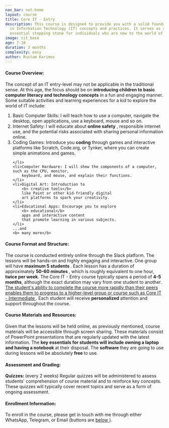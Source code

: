 ```yaml
---
nav_bar: not-home
layout: course
title: Core IT - Entry
description: This course is designed to provide you with a solid foundation
  in Information Technology (IT) concepts and practices. It serves as an
  essential stepping stone for individuals who are new to the world of IT.
image: cit_base
age: 7-10
duration: 3 months
complexity: easy
author: Rustam Karimov
---
```


<!-- Course Overview -->

<h4><i class="fa-regular fa-eye" style="color: #000000;"></i> Course Overview: </h4>
<p>
    The concept of an IT entry-level may not be applicable in the traditional sense. At
    this age, the focus
    should be on
    <b> introducing children to basic computer literacy and technology concepts</b>
    in a
    fun and engaging manner.
    Some suitable activities and learning experiences for a kid to explore the world of IT
    include:
</p>
<ol>
    <li>
        Basic Computer Skills: I will teach how to use a computer, navigate the desktop, open
        applications, use a keyboard, mouse and so on.
    </li>
    <li>
        Internet Safety: I will educate about
        <b> online safety</b>
        , responsible internet use, and the
        potential risks associated with sharing personal information online.
    </li>
    <li>Coding Games: Introduce you
        <b> coding</b>
        through games and interactive platforms like
        Scratch, Code.org, or Tynker, where you can create simple animations and games.

    </li>
    <li>Computer Hardware: I will show the components of a computer, such as the CPU, monitor,
        keyboard, and mouse, and explain their functions.
    </li>
    <li>Digital Art: Introduction to
        <b> creative tools</b>
        like Paint or other kid-friendly digital
        art platforms to spark your creativity.
    </li>
    <li>Educational Apps: Encourage you to explore
        <b> educational</b>
        apps and interactive content
        that promote learning in various subjects.
    </li>
    ...and
    <b> many more</b>
</ol>

<!-- Course Format and Structure -->
<h4><i class="fa-solid fa-computer"></i> Course Format and Structure: </h4>
<p>
    The course is conducted entirely online through the Slack platform. The lessons will be hands-on and
    highly engaging and interactive. One group will have <b> maximum 5 students </b>.
    Each lesson has a duration of approximately <b> 50-60 minutes </b>, which is roughly equivalent to one
    hour,
    <b>twice per week</b>.
    The Core IT - Entry course typically spans a period of <b>4-5 months</b>, although the exact duration
    may vary
    from one student to another.
    <u> The student's ability to complete the course more rapidly than their peers enables them to progress
        to a
        higher-level group or course such as Core IT - Intermediate </u>.
    Each student will receive <b> personalized </b> attention and support throughout the course.
</p>

<!-- Course Materials and Resources -->
<h4><i class="fa-solid fa-book"></i> Course Materials and Resources: </h4>
<p> Given that the lessons will be held online, as previously mentioned, course materials will be accessible
    through
    screen sharing. These materials consist of PowerPoint presentations that are regularly updated with the
    latest information. The <b> key essentials for students will include owning a laptop and having a
        notebook </b>
    at their disposal. The <b> software </b> they are going to use during lessons will be absolutely <b>
        free </b> to use.</p>

<!-- Assessment and Grading -->
<h4><i class="fa-solid fa-cubes-stacked"></i> Assessment and Grading: </h4>
<p><b> Quizzes: </b> (every 2 weeks) Regular quizzes will be administered to assess students' comprehension
    of course material and
    to reinforce key concepts. These quizzes will typically cover recent topics and serve as a form of
    ongoing assessment.
</p>

<!-- Enrollment Information -->
<h4><i class="fa-solid fa-hat-wizard"></i> Enrollment Information: </h4>
<p> To enroll in the course, please get in touch with me through either WhatsApp, Telegram, or Email
    (buttons are <a href="#connect"> below </a>).</p>

